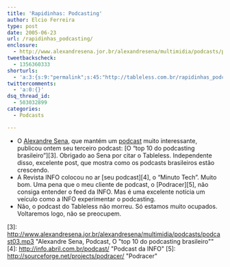 ```yaml
---
title: 'Rapidinhas: Podcasting'
author: Elcio Ferreira
type: post
date: 2005-06-23
url: /rapidinhas_podcasting/
enclosure:
  - http://www.alexandresena.jor.br/alexandresena/multimidia/podcasts/podcast03.mp3
tweetbackscheck:
  - 1356360333
shorturls:
  - 'a:3:{s:9:"permalink";s:45:"http://tableless.com.br/rapidinhas_podcasting";s:7:"tinyurl";s:26:"http://tinyurl.com/3arz5zs";s:4:"isgd";s:19:"http://is.gd/UcEIp6";}'
twittercomments:
  - 'a:0:{}'
dsq_thread_id:
  - 503032899
categories:
  - Podcasts

---
```

  * O [Alexandre Sena][1], que mantém um [podcast][2] muito interessante, publicou ontem seu terceiro podcast: [O &#8220;top 10 do podcasting brasileiro&#8221;][3]. Obrigado ao Sena por citar o Tableless. Independente disso, excelente post, que mostra como os podcasts brasileiros estão crescendo.
  * A Revista INFO colocou no ar [seu podcast][4], o &#8220;Minuto Tech&#8221;. Muito bom. Uma pena que o meu cliente de podcast, o [Podracer][5], não consiga entender o feed da INFO. Mas é uma excelente notícia um veículo como a INFO experimentar o podcasting.
  * Não, o podcast do Tableless não morreu. Só estamos muito ocupados. Voltaremos logo, não se preocupem.

 [1]: http://www.alexandresena.jor.br/ "Alexandre Sena"
 [2]: http://www.alexandresena.jor.br/podcasts.html "Alexandre Sena, Podcast"
 [3]: http://www.alexandresena.jor.br/alexandresena/multimidia/podcasts/podcast03.mp3 "Alexandre Sena, Podcast, O "top 10 do podcasting brasileiro""
 [4]: http://info.abril.com.br/podcast/ "Podcast da INFO"
 [5]: http://sourceforge.net/projects/podracer/ "Podracer"